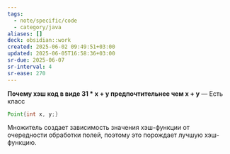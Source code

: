 ```yaml
---
tags:
  - note/specific/code
  - category/java
aliases: []
deck: obsidian::work
created: 2025-06-02 09:49:51+03:00
updated: 2025-06-05T16:58:36+03:00
sr-due: 2025-06-07
sr-interval: 4
sr-ease: 270
---
```


**Почему хэш код в виде 31 * x + y предпочтительнее чем x + y**
—
Есть класс
```java
Point{int x, y;}
```

Множитель создает зависимость значения хэш-функции от очередности обработки полей, поэтому это порождает лучшую хэш-функцию.
